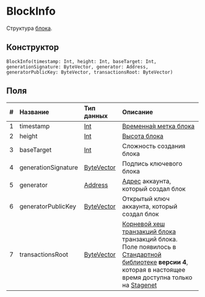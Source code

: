 # BlockInfo

Структура [блока](/ru/blockchain/block).

## Конструктор

``` ride
BlockInfo(timestamp: Int, height: Int, baseTarget: Int, generationSignature: ByteVector, generator: Address, generatorPublicKey: ByteVector, transactionsRoot: ByteVector)
```

## Поля

|   #   | Название | Тип данных | Описание |
| :--- | :--- | :--- | :--- |
| 1 | timestamp | [Int](/ru/ride/data-types/int) | [Временна́я метка блока](/ru/blockchain/block/block-timestamp) |
| 2 | height | [Int](/ru/ride/data-types/int) | [Высота блока](/ru/blockchain/block/block-height) |
| 3 | baseTarget | [Int](/ru/ride/data-types/int) | Сложность создания блока |
| 4 | generationSignature | [ByteVector](/ru/ride/data-types/byte-vector) | Подпись ключевого блока |
| 5 | generator | [Address](/ru/ride/structures/common-structures/address) | [Адрес](/ru/blockchain/account/address) аккаунта, который создал блок |
| 6 | generatorPublicKey | [ByteVector](/ru/ride/data-types/byte-vector) | Открытый ключ аккаунта, который создал блок |
| 7 | transactionsRoot | [ByteVector](/ru/ride/data-types/byte-vector) | [Корневой хеш транзакций блока](/ru/blockchain/block/merkle-root) транзакций блока.<br>Поле появилось в [Стандартной библиотеке](/ru/ride/script/standard-library) **версии 4**, которая в настоящее время доступна только на [Stagenet](/ru/blockchain/blockchain-network/stage-network) |

